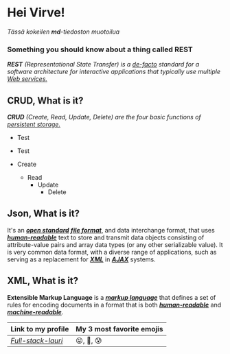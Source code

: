  # **Hei Virve!**
 _Tässä kokeilen **md**-tiedoston muotoilua_

 ### Something you should know about a thing called REST
_**REST** (Representational State Transfer) is a [de-facto](https://en.wikipedia.org/wiki/De_facto_standard) standard for a software architecture for interactive applications that typically use multiple [Web services.](https://en.wikipedia.org/wiki/Web_service)_
 ## CRUD, What is it?
 _**CRUD** (Create, Read, Update, Delete) are the four basic functions of [persistent storage.](https://en.wikipedia.org/wiki/Persistence_(computer_science))_

* Test 
* Test

* Create  
  * Read
    * Update 
      * Delete

 ## Json, What is it? 
 It's an _**[open standard](https://en.wikipedia.org/wiki/Open_standard)**_ _**[file format](https://en.wikipedia.org/wiki/File_format)**_, and data interchange format, that uses _**[human-readable](https://en.wikipedia.org/wiki/Human-readable_medium)**_ text to store and transmit data objects consisting of attribute-value pairs and array data types (or any other serializable value). It is very common data format, with a diverse range of applications, such as serving as a replacement for _**[XML](https://en.wikipedia.org/wiki/XML)**_ in _**[AJAX](https://en.wikipedia.org/wiki/Ajax_(programming))**_ systems.
 ## XML, What is it?
 **Extensible Markup Language** is a _**[markup language](https://en.wikipedia.org/wiki/Markup_language)**_ that defines a set of rules for encoding documents in a format that is both _**[human-readable](https://en.wikipedia.org/wiki/Human-readable_medium)**_ and _**[machine-readable](https://en.wikipedia.org/wiki/Machine-readable_data)**_.
 
 Link to my profile | My 3 most favorite emojis
 ------------------ | -----------------
 _[Full-stack-lauri](https://github.com/full-stack-lauri)_ | :stuck_out_tongue_closed_eyes:, :cowboy_hat_face:, :cold_sweat:
